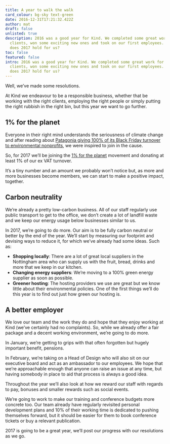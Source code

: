 ```yaml
---
title: A year to walk the walk
card_colour: bg-sky text-green
date: 2016-12-31T17:21:32.422Z
author: mat
draft: false
unlisted: true
description: 2016 was a good year for Kind. We completed some great work for our
  clients, won some exciting new ones and took on our first employees. So what
  does 2017 hold for us?
toc: false
featured: false
intro: 2016 was a good year for Kind. We completed some great work for our
  clients, won some exciting new ones and took on our first employees. So what
  does 2017 hold for us?
---
```

Well, we’ve made some resolutions.

At Kind we endeavour to be a responsible business, whether that be working with the right clients, employing the right people or simply putting the right rubbish in the right bin, but this year we want to go further.

## 1% for the planet

Everyone in their right mind understands the seriousness of climate change and after reading about [Patagonia giving 100% of its Black Friday turnover to environmental nonprofits](http://www.patagonia.com/100-percent-for-the-planet.html), we were inspired to join in the cause.

So, for 2017 we’ll be joining the [1% for the planet](http://www.onepercentfortheplanet.org/) movement and donating at least 1% of our ex VAT turnover.

It’s a tiny number and an amount we probably won’t notice but, as more and more businesses become members, we can start to make a positive impact, together.

## Carbon neutrality

We’re already a pretty low-carbon business. All of our staff regularly use public transport to get to the office, we don’t create a lot of landfill waste and we keep our energy usage below businesses similar to us.

In 2017, we’re going to do more. Our aim is to be fully carbon neutral or better by the end of the year. We’ll start by measuring our footprint and devising ways to reduce it, for which we’ve already had some ideas. Such as:

* **Shopping locally**: There are a lot of great local suppliers in the Nottingham area who can supply us with the fruit, bread, drinks and more that we keep in our kitchen.
* **Changing energy suppliers**: We’re moving to a 100% green energy supplier as soon as possible. 
* **Greener hosting**: The hosting providers we use are great but we know little about their environmental policies. One of the first things we’ll do this year is to find out just how green our hosting is. 

## A better employer

We love our team and the work they do and hope that they enjoy working at Kind (we’ve certainly had no complaints). So, while we already offer a fair package and a decent working environment, we’re going to do more.

In January, we’re getting to grips with that often forgotten but hugely important benefit, pensions.

In February, we’re taking on a Head of Design who will also sit on our executive board and act as an ambassador to our employees. We hope that we’re approachable enough that anyone can raise an issue at any time, but having somebody in place to aid that process is always a good idea.

Throughout the year we’ll also look at how we reward our staff with regards to pay, bonuses and smaller rewards such as social events.

We’re going to work to make our training and conference budgets more concrete too. Our team already have regularly revisited personal development plans and 10% of their working time is dedicated to pushing themselves forward, but it should be easier for them to book conference tickets or buy a relevant publication.

2017 is going to be a great year, we’ll post our progress with our resolutions as we go.
